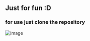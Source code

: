 ## Just for fun :D

### for use just clone the repository

![image](https://github.com/user-attachments/assets/a2ec7784-74c0-4c7c-9f82-6d292ec5f0db)
